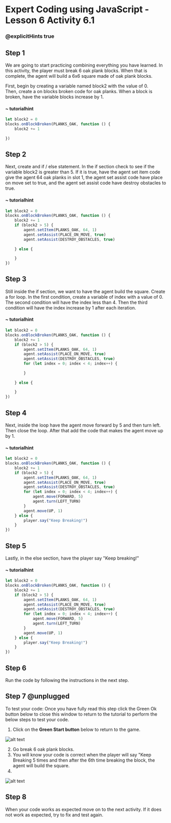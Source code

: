 # Expert Coding using JavaScript - Lesson 6 Activity 6.1
### @explicitHints true
  

## Step 1 
  
We are going to start practicing combining everything you have learned.  In this activity, the player must break 6 oak plank blocks.  When that is complete, the agent will build a 6x6 square made of oak plank blocks.  

First, begin by creating a variable named block2 with the value of 0.  
Then, create a on blocks broken code for oak planks.  When a block is broken, have the variable blocks increase by 1. 
#### ~ tutorialhint

```javascript
let block2 = 0
blocks.onBlockBroken(PLANKS_OAK, function () {
    block2 += 1
    
})
```

## Step 2

Next, create and if / else statement.  In the if section check to see if the variable block2 is greater than 5. 
If it is true, have the agent set item code give the agent 64 oak planks in slot 1, the agent set assist code have place on move set to true, and the agent set assist code have destroy obstacles to true.  

#### ~ tutorialhint

```javascript
let block2 = 0
blocks.onBlockBroken(PLANKS_OAK, function () {
    block2 += 1
    if (block2 > 5) {
        agent.setItem(PLANKS_OAK, 64, 1)
        agent.setAssist(PLACE_ON_MOVE, true)
        agent.setAssist(DESTROY_OBSTACLES, true)
        
    } else {
        
    }
})
```

## Step 3
Still inside the if section, we want to have the agent build the square.  Create a for loop.  In the first condition, create a variable of index with a value of 0.  The second condition will have the index less than 4.  Then the third condition will have the index increase by 1 after each iteration. 


#### ~ tutorialhint

```javascript
let block2 = 0
blocks.onBlockBroken(PLANKS_OAK, function () {
    block2 += 1
    if (block2 > 5) {
        agent.setItem(PLANKS_OAK, 64, 1)
        agent.setAssist(PLACE_ON_MOVE, true)
        agent.setAssist(DESTROY_OBSTACLES, true)
        for (let index = 0; index < 4; index++) {
  
        }
       
    } else {
        
    }
})
```

## Step 4
Next, inside the loop have the agent move forward by 5 and then turn left. 
Then close the loop.  After that add the code that makes the agent move up by 1.  

#### ~ tutorialhint

```javascript
let block2 = 0
blocks.onBlockBroken(PLANKS_OAK, function () {
    block2 += 1
    if (block2 > 5) {
        agent.setItem(PLANKS_OAK, 64, 1)
        agent.setAssist(PLACE_ON_MOVE, true)
        agent.setAssist(DESTROY_OBSTACLES, true)
        for (let index = 0; index < 4; index++) {
            agent.move(FORWARD, 5)
            agent.turn(LEFT_TURN)
        }
        agent.move(UP, 1)
    } else {
        player.say("Keep Breaking!")
    }
})
```

## Step 5
Lastly, in the else section, have the player say "Keep breaking!"
#### ~ tutorialhint

```javascript
let block2 = 0
blocks.onBlockBroken(PLANKS_OAK, function () {
    block2 += 1
    if (block2 > 5) {
        agent.setItem(PLANKS_OAK, 64, 1)
        agent.setAssist(PLACE_ON_MOVE, true)
        agent.setAssist(DESTROY_OBSTACLES, true)
        for (let index = 0; index < 4; index++) {
            agent.move(FORWARD, 5)
            agent.turn(LEFT_TURN)
        }
        agent.move(UP, 1)
    } else {
        player.say("Keep Breaking!")
    }
})
```

## Step 6

Run the code by following the instructions in the next step.


## Step 7 @unplugged
To test your code:
Once you have fully read this step click the Green Ok button below to close this window to return to the tutorial to perform the below steps to test your code.

1. Click on the **Green Start button** below to return to the game.

  
![alt text](https://expertjs.codingcredentials.com/Lesson1/1.1/1.JPG?raw=true  "Start")
  
2. Go break 6 oak plank blocks.
3. You will know your code is correct when the player will say "Keep Breaking 5 times and then after the 6th time breaking the block, the agent will build the square. 
4. 
 ![alt text](https://expertjs.codingcredentials.com/Lesson6/6.1/6.1.png?raw=true  "code")


## Step 8

When your code works as expected move on to the next activity. 
If it does not work as expected, try to fix and test again.